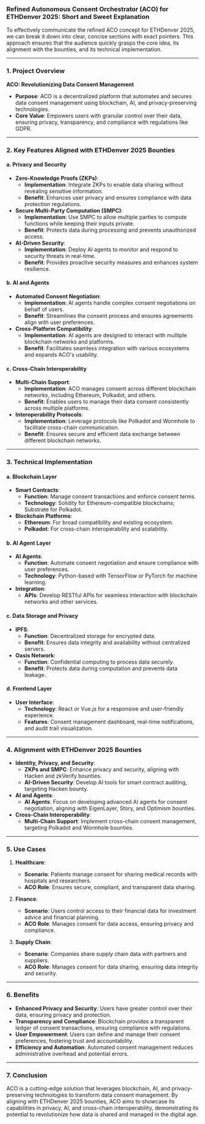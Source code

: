 ### **Refined Autonomous Consent Orchestrator (ACO) for ETHDenver 2025: Short and Sweet Explanation**

To effectively communicate the refined ACO concept for ETHDenver 2025, we can break it down into clear, concise sections with exact pointers. This approach ensures that the audience quickly grasps the core idea, its alignment with the bounties, and its technical implementation.

---

### **1. Project Overview**

**ACO: Revolutionizing Data Consent Management**
- **Purpose**: ACO is a decentralized platform that automates and secures data consent management using blockchain, AI, and privacy-preserving technologies.
- **Core Value**: Empowers users with granular control over their data, ensuring privacy, transparency, and compliance with regulations like GDPR.

---

### **2. Key Features Aligned with ETHDenver 2025 Bounties**

#### **a. Privacy and Security**

- **Zero-Knowledge Proofs (ZKPs)**:
  - **Implementation**: Integrate ZKPs to enable data sharing without revealing sensitive information.
  - **Benefit**: Enhances user privacy and ensures compliance with data protection regulations.
- **Secure Multi-Party Computation (SMPC)**:
  - **Implementation**: Use SMPC to allow multiple parties to compute functions while keeping their inputs private.
  - **Benefit**: Protects data during processing and prevents unauthorized access.
- **AI-Driven Security**:
  - **Implementation**: Deploy AI agents to monitor and respond to security threats in real-time.
  - **Benefit**: Provides proactive security measures and enhances system resilience.

#### **b. AI and Agents**

- **Automated Consent Negotiation**:
  - **Implementation**: AI agents handle complex consent negotiations on behalf of users.
  - **Benefit**: Streamlines the consent process and ensures agreements align with user preferences.
- **Cross-Platform Compatibility**:
  - **Implementation**: AI agents are designed to interact with multiple blockchain networks and platforms.
  - **Benefit**: Facilitates seamless integration with various ecosystems and expands ACO's usability.

#### **c. Cross-Chain Interoperability**

- **Multi-Chain Support**:
  - **Implementation**: ACO manages consent across different blockchain networks, including Ethereum, Polkadot, and others.
  - **Benefit**: Enables users to manage their data consent consistently across multiple platforms.
- **Interoperability Protocols**:
  - **Implementation**: Leverage protocols like Polkadot and Wormhole to facilitate cross-chain communication.
  - **Benefit**: Ensures secure and efficient data exchange between different blockchain networks.

---

### **3. Technical Implementation**

#### **a. Blockchain Layer**

- **Smart Contracts**: 
  - **Function**: Manage consent transactions and enforce consent terms.
  - **Technology**: Solidity for Ethereum-compatible blockchains; Substrate for Polkadot.
- **Blockchain Platforms**: 
  - **Ethereum**: For broad compatibility and existing ecosystem.
  - **Polkadot**: For cross-chain interoperability and scalability.

#### **b. AI Agent Layer**

- **AI Agents**:
  - **Function**: Automate consent negotiation and ensure compliance with user preferences.
  - **Technology**: Python-based with TensorFlow or PyTorch for machine learning.
- **Integration**:
  - **APIs**: Develop RESTful APIs for seamless interaction with blockchain networks and other services.

#### **c. Data Storage and Privacy**

- **IPFS**:
  - **Function**: Decentralized storage for encrypted data.
  - **Benefit**: Ensures data integrity and availability without centralized servers.
- **Oasis Network**:
  - **Function**: Confidential computing to process data securely.
  - **Benefit**: Protects data during computation and prevents data leakage.

#### **d. Frontend Layer**

- **User Interface**:
  - **Technology**: React or Vue.js for a responsive and user-friendly experience.
  - **Features**: Consent management dashboard, real-time notifications, and audit trail visualization.

---

### **4. Alignment with ETHDenver 2025 Bounties**

- **Identity, Privacy, and Security**:
  - **ZKPs and SMPC**: Enhance privacy and security, aligning with Hacken and zkVerify bounties.
  - **AI-Driven Security**: Develop AI tools for smart contract auditing, targeting Hacken bounty.
- **AI and Agents**:
  - **AI Agents**: Focus on developing advanced AI agents for consent negotiation, aligning with EigenLayer, Story, and Optimism bounties.
- **Cross-Chain Interoperability**:
  - **Multi-Chain Support**: Implement cross-chain consent management, targeting Polkadot and Wormhole bounties.

---

### **5. Use Cases**

1. **Healthcare**:
   - **Scenario**: Patients manage consent for sharing medical records with hospitals and researchers.
   - **ACO Role**: Ensures secure, compliant, and transparent data sharing.

2. **Finance**:
   - **Scenario**: Users control access to their financial data for investment advice and financial planning.
   - **ACO Role**: Manages consent for data access, ensuring privacy and compliance.

3. **Supply Chain**:
   - **Scenario**: Companies share supply chain data with partners and suppliers.
   - **ACO Role**: Manages consent for data sharing, ensuring data integrity and security.

---

### **6. Benefits**

- **Enhanced Privacy and Security**: Users have greater control over their data, ensuring privacy and protection.
- **Transparency and Compliance**: Blockchain provides a transparent ledger of consent transactions, ensuring compliance with regulations.
- **User Empowerment**: Users can define and manage their consent preferences, fostering trust and accountability.
- **Efficiency and Automation**: Automated consent management reduces administrative overhead and potential errors.

---

### **7. Conclusion**

ACO is a cutting-edge solution that leverages blockchain, AI, and privacy-preserving technologies to transform data consent management. By aligning with ETHDenver 2025 bounties, ACO aims to showcase its capabilities in privacy, AI, and cross-chain interoperability, demonstrating its potential to revolutionize how data is shared and managed in the digital age.
